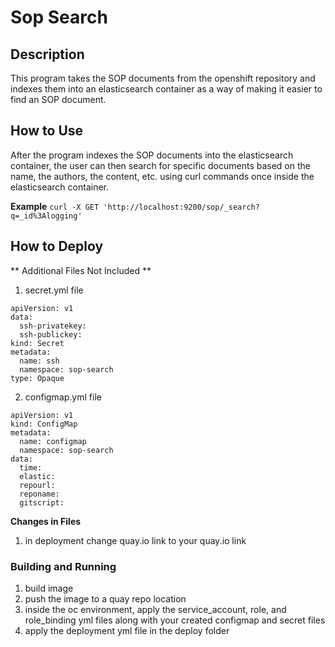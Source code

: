 # Sop Search 

## Description
This program takes the SOP documents from the openshift repository and indexes them into an
elasticsearch container as a way of making it easier to find an SOP document.

## How to Use 
After the program indexes the SOP documents into the elasticsearch container, the user can then search for specific documents based on the name, the authors, the content, etc. using curl commands once inside the elasticsearch container.

**Example** 
`curl -X GET 'http://localhost:9200/sop/_search?q=_id%3Alogging'`

## How to Deploy

** Additional Files Not Included **
1. secret.yml file 

```
apiVersion: v1
data:
  ssh-privatekey:
  ssh-publickey:
kind: Secret
metadata:
  name: ssh
  namespace: sop-search
type: Opaque
```

2. configmap.yml file 

```
apiVersion: v1
kind: ConfigMap
metadata:
  name: configmap
  namespace: sop-search
data:
  time: 
  elastic: 
  repourl: 
  reponame: 
  gitscript: 
```

**Changes in Files**
1. in deployment change quay.io link to your quay.io link

### Building and Running
1. build image
2. push the image to a quay repo location
3. inside the oc environment, apply the service_account, role, and role_binding yml files along with your created configmap and secret files
4. apply the deployment yml file in the deploy folder
